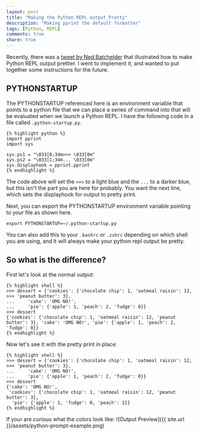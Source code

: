 ```yaml
---
layout: post
title: "Making the Python REPL output Pretty"
description: "Making pprint the default formatter"
tags: [Python, REPL]
comments: true
share: true
---
```



Recently, there was a [tweet by Ned Batchelder](https://twitter.com/nedbat/status/817827164443840512 )
that illustrated how to make Python REPL output prettier. I went to implement it,
and wanted to put together some instructions for the future.

## PYTHONSTARTUP

The PYTHONSTARTUP referenced here is an environment variable that points to a python
file that we can place a series of command into that will be evaluated when we
launch a Python REPL. I have the following code in a file called
`.python-startup.py`.

    {% highlight python %}
    import pprint
    import sys

    sys.ps1 = "\033[0;34m>>> \033[0m"
    sys.ps2 = "\033[1;34m... \033[0m"
    sys.displayhook = pprint.pprint
    {% endhighlight %}

The code above will set the `>>>` to a light blue and the `...` to a darker blue,
but this isn't the part you are here for probably. You want the next line, which
sets the displayhook for output to pretty print.

Next, you can export the PYTHONSTARTUP environment variable pointing to your
file as shown here.

    export PYTHONSTARTUP=~/.python-startup.py

You can also add this to your `.bashrc` or `.zshrc` depending on which shell you
are using, and it will always make your python repl output be pretty.

## So what is the difference?

First let's look at the normal output:

    {% highlight shell %}
    >>> dessert = {'cookies': {'chocolate chip': 1, 'oatmeal raisin': 12,
    >>> 'peanut butter': 3},
    ...     'cake': 'OMG NO!',
    ...     'pie': {'apple': 1, 'peach': 2, 'fudge': 0}}
    >>> dessert
    {'cookies': {'chocolate chip': 1, 'oatmeal raisin': 12, 'peanut butter': 3}, 'cake': 'OMG NO!', 'pie': {'apple': 1, 'peach': 2, 'fudge': 0}}
    {% endhighlight %}

Now let's see it with the pretty print in place:

    {% highlight shell %}
    >>> dessert = {'cookies': {'chocolate chip': 1, 'oatmeal raisin': 12,
    >>> 'peanut butter': 3},
    ...     'cake': 'OMG NO!',
    ...     'pie': {'apple': 1, 'peach': 2, 'fudge': 0}}
    >>> dessert
    {'cake': 'OMG NO!',
     'cookies': {'chocolate chip': 1, 'oatmeal raisin': 12, 'peanut butter': 3},
      'pie': {'apple': 1, 'fudge': 0, 'peach': 2}}
    {% endhighlight %}

If your are curious what the colors look like:
![Output Preview]({{ site.url }}/assets/python-prompt-example.png)
